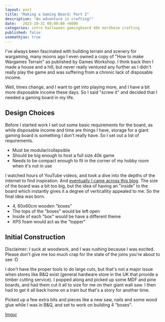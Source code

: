 ```yaml
---
layout: post
title: "Making a Gaming Board: Part 1"
description: "An adventure in crafting!"
date:   2023-10-31 00:00:00 +0000
categories: intro halloween gamingboard 40k mordheim crafting
published: false
usemathjax: true
---
```


I've always been fascinated with building terrain and scenery for wargaming, many moons ago I even owned a copy of "How to make Wargames Terrain" as published by Games Workshop. I think back then I made a house and a hill, but never really ventured any further as I didn't really play the game and was suffering from a chronic lack of disposable income.

Well, times change, and I want to get into playing more, and I have a bit more disposable income these days. So I said "screw it" and decided that I needed a gaming board in my life.

## Design Choices

Before I started work I set out some basic requirements for the board, as while disposable income and time are things I have, storage for a giant gaming board is something I don't really have. So I set out a list of requirements.

- Must be modular/collapsible
- Should be big enough to host a full size 40k game
- Needs to be compact enough to fit in the corner of my hobby room when it's not in use

I watched hours of YouTube videos, and took a dive into the depths of the internet to find inspiration. And [eventually I came across this blog](https://waaaghblog.com/mordheim-board-part-1-the-foundation/). The size of the board was a bit too big, but the idea of having an "inside" to the board which instantly gives it a degree of verticallity appealed to me. So the final idea was born.

- 4, 60x60cm wooden "boxes"
- The tops of the "boxes" would be left open
- Inside of each "box" would be have a different theme
- XPS foam would act as the "topper" 

## Initial Construction

Disclaimer: I suck at woodwork, and I was rushing because I was excited. Please don't give me too much crap for the state of the joins you're about to see :D

I don't have the proper tools to do large cuts, but that's not a major issue when stores like B&Q exist (general hardware store in the UK that provide a timber cutting service). I popped along and picked up some MDF and pine boards, and had them cut it all to size for me on their giant wall saw. I then had to get it all back home on a train but that's a story for another time.

Picked up a few extra bits and pieces like a new saw, nails and some wood glue while I was in B&Q, and set to work on building 4 "boxes".

[Imgur](https://i.imgur.com/sxRShZZ.jpg)

